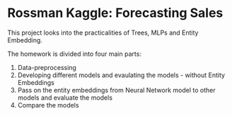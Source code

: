 # Rossman Kaggle: Forecasting Sales
This project looks into the practicalities of Trees, MLPs and Entity Embedding.

The homework is divided into four main parts: 
1. Data-preprocessing 
2. Developing different models and evaulating the models - without Entity Embeddings 
3. Pass on the entity embeddings from Neural Network model to other models and evaluate the models 
4. Compare the models
